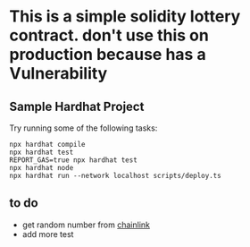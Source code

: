# This is a simple solidity lottery contract. don't use this on production because has a Vulnerability

## Sample Hardhat Project

Try running some of the following tasks:

```shell
npx hardhat compile
npx hardhat test
REPORT_GAS=true npx hardhat test
npx hardhat node
npx hardhat run --network localhost scripts/deploy.ts
```

## to do

- get random number from [chainlink](https://chain.link/)
- add more test
